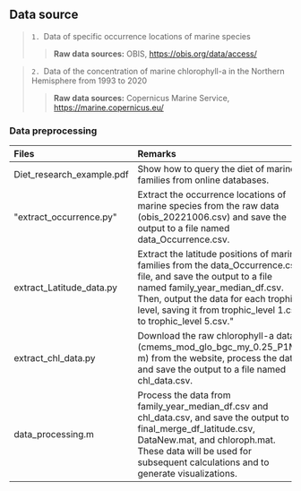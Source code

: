 ## Data source
>`1. `Data of specific occurrence locations of marine species 
>>**Raw data sources:** OBIS, https://obis.org/data/access/  

>`2. `Data of the concentration of marine chlorophyll-a in the Northern Hemisphere from 1993 to 2020
>>**Raw data sources:** Copernicus Marine Service, https://marine.copernicus.eu/

### Data preprocessing
|Files|Remarks|
|:---|:---|
|Diet_research_example.pdf|Show how to query the diet of marine families from online databases.|
|"extract_occurrence.py"|Extract the occurrence locations of marine species from the raw data (obis_20221006.csv) and save the output to a file named data_Occurrence.csv.|
|extract_Latitude_data.py|Extract the latitude positions of marine families from the data_Occurrence.csv file, and save the output to a file named family_year_median_df.csv. Then, output the data for each trophic level, saving it from trophic_level 1.csv to trophic_level 5.csv."|
|extract_chl_data.py|Download the raw chlorophyll-a data (cmems_mod_glo_bgc_my_0.25_P1M-m) from the website, process the data, and save the output to a file named chl_data.csv.|
|data_processing.m|Process the data from family_year_median_df.csv and chl_data.csv, and save the output to final_merge_df_latitude.csv, DataNew.mat, and chloroph.mat. These data will be used for subsequent calculations and to generate visualizations.|
